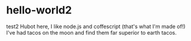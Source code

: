 # hello-world2
test2
Hubot here, I like node.js and coffescript (that's what I'm made of!)
I've had tacos on the moon and find them  far superior to earth tacos.
